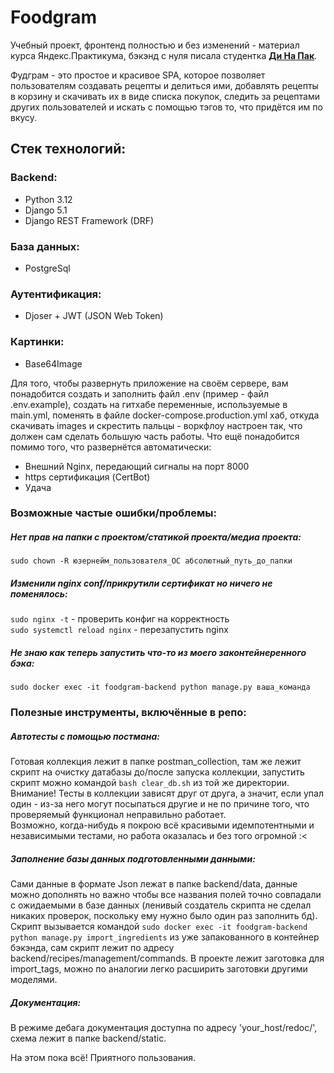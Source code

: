 # Foodgram

Учебный проект, фронтенд полностью и без изменений - материал курса Яндекс.Практикума, бэкэнд с нуля  писала студентка [**Ди На Пак**](https://github.com/Nenfind).

Фудграм - это простое и красивое SPA, которое позволяет пользователям создавать рецепты и делиться ими, добавлять рецепты в корзину и скачивать их в виде списка покупок, следить за рецептами других пользователей и искать с помощью тэгов то, что придётся им по вкусу. 

## Стек технологий:

### Backend:

 - Python 3.12
 - Django 5.1
 - Django REST Framework (DRF)
   
### База данных:

 - PostgreSql
   
### Аутентификация:

 - Djoser + JWT (JSON Web Token)
   
### Картинки:

 - Base64Image

Для того, чтобы развернуть приложение на своём сервере, вам понадобится создать и заполнить файл .env (пример - файл .env.example), создать на гитхабе переменные, используемые в main.yml, поменять в файле docker-compose.production.yml хаб, откуда скачивать images и скрестить пальцы - воркфлоу настроен так, что должен сам сделать большую часть работы. Что ещё понадобится помимо того, что развернётся автоматически: 
- Внешний Nginx, передающий сигналы на порт 8000
- https сертификация (CertBot)
- Удача

### Возможные частые ошибки/проблемы:
##### Нет прав на папки с проектом/статикой проекта/медиа проекта:

`sudo chown -R юзернейм_пользователя_ОС абсолютный_путь_до_папки`

##### Изменили nginx conf/прикрутили сертификат но ничего не поменялось:  

`sudo nginx -t` - проверить конфиг на корректность  
`sudo systemctl reload nginx` - перезапустить nginx  

##### Не знаю как теперь запустить что-то из моего законтейнеренного бэка:  

`sudo docker exec -it foodgram-backend python manage.py ваша_команда`

### Полезные инструменты, включённые в репо:  

##### Автотесты с помощью постмана:  

Готовая коллекция лежит в папке postman_collection, там же лежит скрипт на очистку датабазы до/после запуска коллекции, запустить скрипт можно командой `bash clear_db.sh` из той же директории.  
Внимание! Тесты в коллекции зависят друг от друга, а значит, если упал один - из-за него могут посыпаться другие и не по причине того, что проверяемый функционал неправильно работает.  
Возможно, когда-нибудь я покрою всё красивыми идемпотентными и независимыми тестами, но работа оказалась и без того огромной :<

##### Заполнение базы данных подготовленными данными:  

Сами данные в формате Json лежат в папке backend/data, данные можно дополнять но важно чтобы все названия полей точно совпадали с ожидаемыми в базе данных (ленивый создатель скрипта не сделал никаких проверок, поскольку ему нужно было один раз заполнить бд). Скрипт вызывается командой `sudo docker exec -it foodgram-backend python manage.py import_ingredients` из уже запакованного в контейнер бэкэнда, сам скрипт лежит по адресу backend/recipes/management/commands. В проекте лежит заготовка для import_tags, можно по аналогии легко расширить заготовки другими моделями.

##### Документация:  

В режиме дебага документация доступна по адресу 'your_host/redoc/', схема лежит в папке backend/static.

На этом пока всё! Приятного пользования. 
